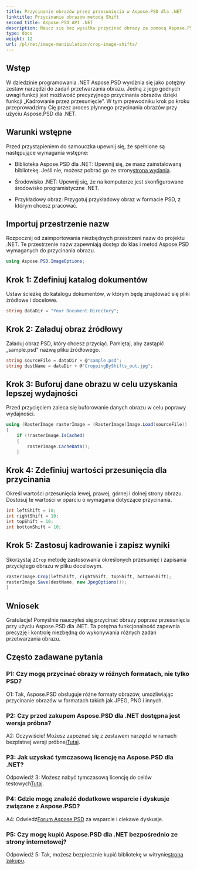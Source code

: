 ```yaml
---
title: Przycinanie obrazów przez przesunięcia w Aspose.PSD dla .NET
linktitle: Przycinanie obrazów metodą Shift
second_title: Aspose.PSD API .NET
description: Naucz się bez wysiłku przycinać obrazy za pomocą Aspose.PSD dla .NET. Postępuj zgodnie z naszym przewodnikiem krok po kroku, aby uzyskać precyzyjną regulację obrazu.
type: docs
weight: 12
url: /pl/net/image-manipulation/crop-image-shifts/
---
```

## Wstęp

W dziedzinie programowania .NET Aspose.PSD wyróżnia się jako potężny zestaw narzędzi do zadań przetwarzania obrazu. Jedną z jego godnych uwagi funkcji jest możliwość precyzyjnego przycinania obrazów dzięki funkcji „Kadrowanie przez przesunięcie”. W tym przewodniku krok po kroku przeprowadzimy Cię przez proces płynnego przycinania obrazów przy użyciu Aspose.PSD dla .NET.

## Warunki wstępne

Przed przystąpieniem do samouczka upewnij się, że spełnione są następujące wymagania wstępne:

-  Biblioteka Aspose.PSD dla .NET: Upewnij się, że masz zainstalowaną bibliotekę. Jeśli nie, możesz pobrać go ze strony[strona wydania](https://releases.aspose.com/psd/net/).

- Środowisko .NET: Upewnij się, że na komputerze jest skonfigurowane środowisko programistyczne .NET.

- Przykładowy obraz: Przygotuj przykładowy obraz w formacie PSD, z którym chcesz pracować.

## Importuj przestrzenie nazw

Rozpocznij od zaimportowania niezbędnych przestrzeni nazw do projektu .NET. Te przestrzenie nazw zapewniają dostęp do klas i metod Aspose.PSD wymaganych do przycinania obrazu.

```csharp
using Aspose.PSD.ImageOptions;
```

## Krok 1: Zdefiniuj katalog dokumentów

Ustaw ścieżkę do katalogu dokumentów, w którym będą znajdować się pliki źródłowe i docelowe.

```csharp
string dataDir = "Your Document Directory";
```

## Krok 2: Załaduj obraz źródłowy

Załaduj obraz PSD, który chcesz przyciąć. Pamiętaj, aby zastąpić „sample.psd” nazwą pliku źródłowego.

```csharp
string sourceFile = dataDir + @"sample.psd";
string destName = dataDir + @"CroppingByShifts_out.jpg";
```

## Krok 3: Buforuj dane obrazu w celu uzyskania lepszej wydajności

Przed przycięciem zaleca się buforowanie danych obrazu w celu poprawy wydajności.

```csharp
using (RasterImage rasterImage = (RasterImage)Image.Load(sourceFile))
{
    if (!rasterImage.IsCached)
    {
        rasterImage.CacheData();
    }
```

## Krok 4: Zdefiniuj wartości przesunięcia dla przycinania

Określ wartości przesunięcia lewej, prawej, górnej i dolnej strony obrazu. Dostosuj te wartości w oparciu o wymagania dotyczące przycinania.

```csharp
int leftShift = 10;
int rightShift = 10;
int topShift = 10;
int bottomShift = 10;
```

## Krok 5: Zastosuj kadrowanie i zapisz wyniki

 Skorzystaj z`Crop` metodę zastosowania określonych przesunięć i zapisania przyciętego obrazu w pliku docelowym.

```csharp
rasterImage.Crop(leftShift, rightShift, topShift, bottomShift);
rasterImage.Save(destName, new JpegOptions());
}
```

## Wniosek

Gratulacje! Pomyślnie nauczyłeś się przycinać obrazy poprzez przesunięcia przy użyciu Aspose.PSD dla .NET. Ta potężna funkcjonalność zapewnia precyzję i kontrolę niezbędną do wykonywania różnych zadań przetwarzania obrazu.

## Często zadawane pytania

### P1: Czy mogę przycinać obrazy w różnych formatach, nie tylko PSD?

O1: Tak, Aspose.PSD obsługuje różne formaty obrazów, umożliwiając przycinanie obrazów w formatach takich jak JPEG, PNG i innych.

### P2: Czy przed zakupem Aspose.PSD dla .NET dostępna jest wersja próbna?

 A2: Oczywiście! Możesz zapoznać się z zestawem narzędzi w ramach bezpłatnej wersji próbnej[Tutaj](https://releases.aspose.com/).

### P3: Jak uzyskać tymczasową licencję na Aspose.PSD dla .NET?

 Odpowiedź 3: Możesz nabyć tymczasową licencję do celów testowych[Tutaj](https://purchase.aspose.com/temporary-license/).

### P4: Gdzie mogę znaleźć dodatkowe wsparcie i dyskusje związane z Aspose.PSD?

 A4: Odwiedź[Forum Aspose.PSD](https://forum.aspose.com/c/psd/34) za wsparcie i ciekawe dyskusje.

### P5: Czy mogę kupić Aspose.PSD dla .NET bezpośrednio ze strony internetowej?

 Odpowiedź 5: Tak, możesz bezpiecznie kupić bibliotekę w witrynie[strona zakupu](https://purchase.aspose.com/buy).
